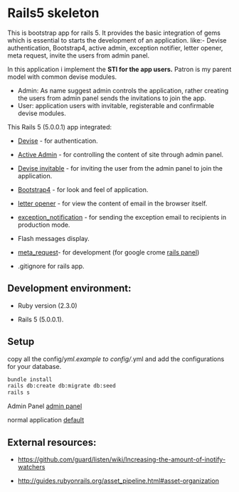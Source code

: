 # Rails5 skeleton

This is bootstrap app for rails 5. It provides the basic integration of gems which is essential to starts the development of an application.
like:- Devise authentication, Bootstrap4, active admin, exception notifier, letter opener, meta request, invite the users from admin panel.

In this application i implement the **STI for the app users.** Patron is my parent model with common devise modules.
* Admin: As name suggest admin controls the application, rather creating the users from admin panel sends the invitations to join the app.
* User: application users with invitable, registerable and confirmable devise modules.

This Rails 5 (5.0.0.1) app integrated:

* [Devise] - for authentication.

* [Active Admin] - for controlling the content of site through admin panel.

* [Devise invitable] - for inviting the user from the admin panel to join the application.

* [Bootstrap4] - for look and feel of application.

* [letter opener] - for view the content of email in the browser itself.

* [exception_notification] - for sending the exception email to recipients in production mode.

* Flash messages display.

* [meta_request]- for development (for google crome [rails panel])

* .gitignore for rails app.

## Development environment:

* Ruby version (2.3.0)

* Rails 5 (5.0.0.1).

## Setup

copy all the config/*yml.example to config/*.yml and add the configurations for your database.

```sh
bundle install
rails db:create db:migrate db:seed
rails s
```

Admin Panel [admin panel]

normal application [default]

## External resources:

* https://github.com/guard/listen/wiki/Increasing-the-amount-of-inotify-watchers

* http://guides.rubyonrails.org/asset_pipeline.html#asset-organization


   [Devise]: <https://github.com/plataformatec/devise>

   [Active Admin]: <https://github.com/activeadmin/activeadmin>

   [Devise invitable]: <https://github.com/scambra/devise_invitable>

   [Bootstrap4]: <http://v4-alpha.getbootstrap.com/>

   [letter opener]: <https://github.com/ryanb/letter_opener>

   [exception_notification]: <https://github.com/smartinez87/exception_notification>

   [meta_request]: <https://github.com/dejan/rails_panel/tree/master/meta_request>

   [rails panel]: <https://github.com/dejan/rails_panel>

   [admin panel]: <http://localhost:3000/admin/admins>

   [default]: <http://localhost:3000/users/sign-in>